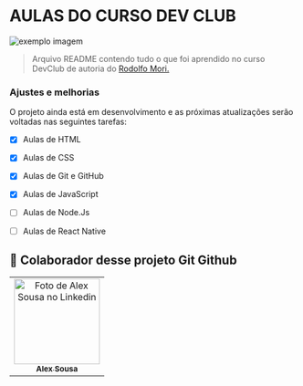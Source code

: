 # AULAS DO CURSO DEV CLUB


<img src="assets/devclub.png" alt="exemplo imagem">

> Arquivo README contendo tudo o que foi aprendido no curso DevClub de autoria do <a href="https://github.com/rodolfomori">Rodolfo Mori.</a>
### Ajustes e melhorias

O projeto ainda está em desenvolvimento e as próximas atualizações serão voltadas nas seguintes tarefas:

- [x] Aulas de HTML
- [x] Aulas de CSS
- [x] Aulas de Git e GitHub
- [x] Aulas de JavaScript
- [ ] Aulas de Node.Js
- [ ] Aulas de React Native


## 🤝 Colaborador desse projeto Git Github

<table>
  <tr>
    <td align="center">
      <a href="https://www.linkedin.com/in/alex-sousa-94101a21a/">
        <img src="https://media-exp1.licdn.com/dms/image/D4D35AQFR_2a4DJRrsg/profile-framedphoto-shrink_400_400/0/1660060384753?e=1667916000&v=beta&t=Y7BVQAQprIrEGozdbLHPCbbeym1qZkMLwsYaK1ajvdk" width="150px;" alt="Foto de Alex Sousa no Linkedin"/><br>
        <sub>
          <b>Alex Sousa</b>
        </sub>
      </a>
    </td>
  </tr>
</table>
